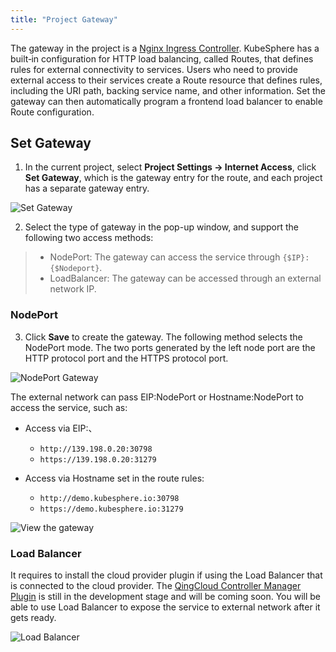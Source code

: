 ```yaml
---
title: "Project Gateway"
---
```


The gateway in the project is a [Nginx Ingress Controller](https://www.nginx.com/products/nginx/kubernetes-ingress-controller). KubeSphere has a built‑in configuration for HTTP load balancing, called Routes, that defines rules for external connectivity to services. Users who need to provide external access to their services create a Route resource that defines rules, including the URI path, backing service name, and other information. Set the gateway can then automatically program a frontend load balancer to enable Route configuration.

## Set Gateway

1. In the current project, select **Project Settings → Internet Access**, click **Set Gateway**, which is the gateway entry for the route, and each project has a separate gateway entry.

![Set Gateway](https://pek3b.qingstor.com/kubesphere-docs/png/20190320183638.png)

2. Select the type of gateway in the pop-up window, and support the following two access methods:

> - NodePort: The gateway can access the service through `{$IP}:{$Nodeport}`.
> - LoadBalancer: The gateway can be accessed through an external network IP.

### NodePort

3. Click **Save** to create the gateway. The following method selects the NodePort mode. The two ports generated by the left node port are the HTTP protocol port and the HTTPS protocol port. 

![NodePort Gateway](https://pek3b.qingstor.com/kubesphere-docs/png/20190320185455.png)

The external network can pass EIP:NodePort or Hostname:NodePort to access the service, such as:

- Access via EIP:、
   - `http://139.198.0.20:30798`
   - `https://139.198.0.20:31279`


- Access via Hostname set in the route rules:
   - `http://demo.kubesphere.io:30798`
   - `https://demo.kubesphere.io:31279`


![View the gateway](https://pek3b.qingstor.com/kubesphere-docs/png/20190320185722.png)

### Load Balancer

It requires to install the cloud provider plugin if using the Load Balancer that is connected to the cloud provider. The [QingCloud Controller Manager Plugin](https://github.com/yunify/qingcloud-cloud-controller-manager) is still in the development stage and will be coming soon. You will be able to use Load Balancer to expose the service to external network after it gets ready.

![Load Balancer](https://pek3b.qingstor.com/kubesphere-docs/png/20190320190356.png)